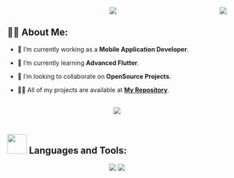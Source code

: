 <img align="right" src="https://visitor-badge.laobi.icu/badge?page_id=AliGad17611.AliGad17611" />

<div align="center">
    <img src="https://readme-typing-svg.herokuapp.com/?font=Righteous&size=35&center=true&vCenter=true&width=500&height=70&duration=4000&lines=Hi+There!+👋;+I'm+Ali+Gad+😎;" />
</div>

## 🙋‍♂️ About Me:

- 🔭 I’m currently working as a **Mobile Application Developer**.

- 🌱 I’m currently learning **Advanced Flutter**.

- 👯 I’m looking to collaborate on **OpenSource Projects**.

- 👨‍💻 All of my projects are available at **[My Repository](https://github.com/AliGad17611?tab=repositories)**.

<br>
<div align="center">
    <img src="https://user-images.githubusercontent.com/73097560/115834477-dbab4500-a447-11eb-908a-139a6edaec5c.gif" />
</div>
<br>

## <img src="https://media.giphy.com/media/iDaCeaKrHhUI1I8e2b/giphy.gif" width="45px"> Languages and Tools:
<div align="center">
    <img src="https://skillicons.dev/icons?i=java,flutter,dart,firebase,swift,c,graphql" />
    <img src="https://skillicons.dev/icons?i=github,androidstudio,vscode,figma,postman" /><br>
</div>


<!--
**AliGad17611/AliGad17611** is a ✨ _special_ ✨ repository because its `README.md` (this file) appears on your GitHub profile.

Here are some ideas to get you started:

- 🔭 I’m currently working on ...
- 🌱 I’m currently learning ...
- 👯 I’m looking to collaborate on ...
- 🤔 I’m looking for help with ...
- 💬 Ask me about ...
- 📫 How to reach me: ...
- 😄 Pronouns: ...
- ⚡ Fun fact: ...
-->
